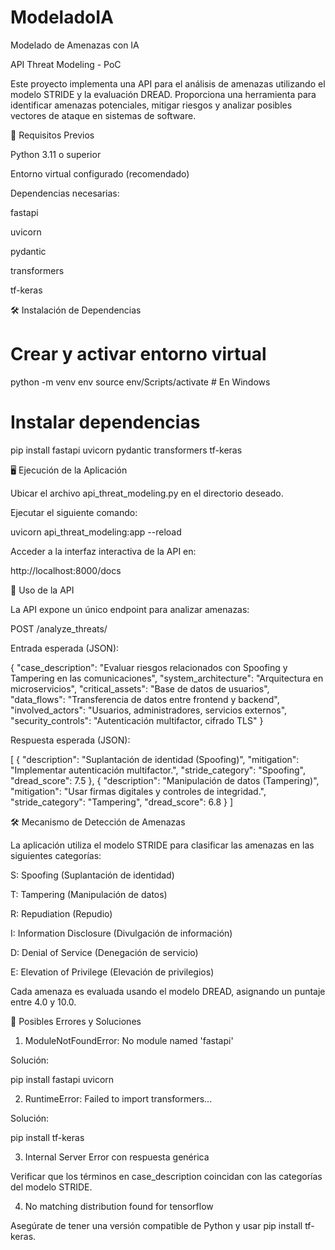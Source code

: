 # ModeladoIA
Modelado de Amenazas con IA

API Threat Modeling - PoC

Este proyecto implementa una API para el análisis de amenazas utilizando el modelo STRIDE y la evaluación DREAD. Proporciona una herramienta para identificar amenazas potenciales, mitigar riesgos y analizar posibles vectores de ataque en sistemas de software.

🚀 Requisitos Previos

Python 3.11 o superior

Entorno virtual configurado (recomendado)

Dependencias necesarias:

fastapi

uvicorn

pydantic

transformers

tf-keras

🛠️ Instalación de Dependencias

# Crear y activar entorno virtual
python -m venv env
source env/Scripts/activate  # En Windows

# Instalar dependencias
pip install fastapi uvicorn pydantic transformers tf-keras

🖥️ Ejecución de la Aplicación

Ubicar el archivo api_threat_modeling.py en el directorio deseado.

Ejecutar el siguiente comando:

uvicorn api_threat_modeling:app --reload

Acceder a la interfaz interactiva de la API en:

http://localhost:8000/docs

🧪 Uso de la API

La API expone un único endpoint para analizar amenazas:

POST /analyze_threats/

Entrada esperada (JSON):

{
  "case_description": "Evaluar riesgos relacionados con Spoofing y Tampering en las comunicaciones",
  "system_architecture": "Arquitectura en microservicios",
  "critical_assets": "Base de datos de usuarios",
  "data_flows": "Transferencia de datos entre frontend y backend",
  "involved_actors": "Usuarios, administradores, servicios externos",
  "security_controls": "Autenticación multifactor, cifrado TLS"
}

Respuesta esperada (JSON):

[
  {
    "description": "Suplantación de identidad (Spoofing)",
    "mitigation": "Implementar autenticación multifactor.",
    "stride_category": "Spoofing",
    "dread_score": 7.5
  },
  {
    "description": "Manipulación de datos (Tampering)",
    "mitigation": "Usar firmas digitales y controles de integridad.",
    "stride_category": "Tampering",
    "dread_score": 6.8
  }
]

🛠️ Mecanismo de Detección de Amenazas

La aplicación utiliza el modelo STRIDE para clasificar las amenazas en las siguientes categorías:

S: Spoofing (Suplantación de identidad)

T: Tampering (Manipulación de datos)

R: Repudiation (Repudio)

I: Information Disclosure (Divulgación de información)

D: Denial of Service (Denegación de servicio)

E: Elevation of Privilege (Elevación de privilegios)

Cada amenaza es evaluada usando el modelo DREAD, asignando un puntaje entre 4.0 y 10.0.

🛑 Posibles Errores y Soluciones

1. ModuleNotFoundError: No module named 'fastapi'

Solución:

pip install fastapi uvicorn

2. RuntimeError: Failed to import transformers...

Solución:

pip install tf-keras

3. Internal Server Error con respuesta genérica

Verificar que los términos en case_description coincidan con las categorías del modelo STRIDE.

4. No matching distribution found for tensorflow

Asegúrate de tener una versión compatible de Python y usar pip install tf-keras.

